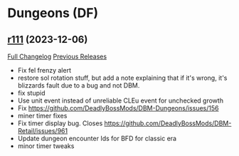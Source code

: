# <DBM Mod> Dungeons (DF)

## [r111](https://github.com/DeadlyBossMods/DBM-Dungeons/tree/r111) (2023-12-06)
[Full Changelog](https://github.com/DeadlyBossMods/DBM-Dungeons/compare/r110...r111) [Previous Releases](https://github.com/DeadlyBossMods/DBM-Dungeons/releases)

- Fix fel frenzy alert  
- restore sol rotation stuff, but add a note explaining that if it's wrong, it's blizzards fault due to a bug and not DBM.  
- fix stupid  
- Use unit event instead of unreliable CLEu event for unchecked growth  
- Fix https://github.com/DeadlyBossMods/DBM-Dungeons/issues/156  
- miner timer fixes  
- Fix timer display bug. Closes https://github.com/DeadlyBossMods/DBM-Retail/issues/961  
- Update dungeon encounter Ids for BFD for classic era  
- minor timer tweaks  
